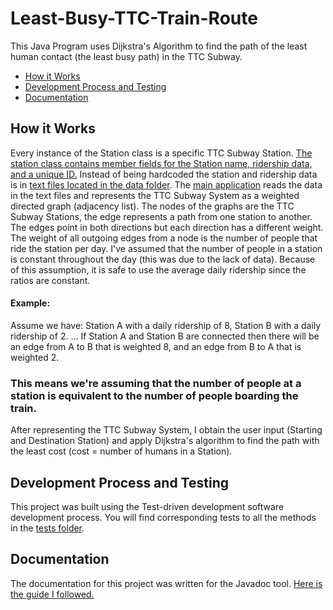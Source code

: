 # Least-Busy-TTC-Train-Route
This Java Program uses Dijkstra's Algorithm to find the path of the least human contact (the least busy path) in the TTC Subway. 
- [How it Works](#how-it-works)
- [Development Process and Testing](#development-process-and-testing)
- [Documentation](#Documentation)

<h2>How it Works</h2>

Every instance of the Station class is a specific TTC Subway Station.
[The station class contains member fields for the Station name, ridership data, and a unique ID.](https://github.com/satavanan-s/Least-Busiest-TTC-Train-Route/blob/master/src/com/satavanan/application/Station.java)
Instead of being hardcoded the station and ridership data is in [text files located in the data folder](https://github.com/satavanan-s/Least-Busiest-TTC-Train-Route/tree/master/data).
The [main application](https://github.com/satavanan-s/Least-Busiest-TTC-Train-Route/blob/master/src/com/satavanan/application/Main.java) reads the data in the text files and 
represents the TTC Subway System as a weighted directed graph (adjacency list). The nodes of the graphs are the TTC Subway Stations,
the edge represents a path from one station to another. The edges point in both directions but each direction has a different
weight. The weight of all outgoing edges from a node is the number of people that ride the station per day. I've
assumed that the number of people in a station is constant throughout the day (this was due to the lack of data).
Because of this assumption, it is safe to use the average daily ridership since the ratios are constant.

<h4>Example:</h4>

Assume we have: Station A with a daily ridership of 8,
Station B with a daily ridership of 2. ...
If Station A and Station B are connected then there will be an edge from
A to B that is weighted 8, and an edge from B to A that is weighted 2.

<h3>This means we're assuming that the number of people at a station is equivalent to the number of people boarding the train.</h3>

After representing the TTC Subway System, I obtain the user input (Starting and Destination Station)
and apply Dijkstra's algorithm to find the path with the least cost (cost = number of humans in a Station).

<h2>Development Process and Testing</h2>

This project was built using the Test-driven development software development process.
You will find corresponding tests to all the methods in the [tests folder](https://github.com/satavanan-s/Least-Busiest-TTC-Train-Route/tree/1/src/com/satavanan/tests "Tests Directory").

<h2>Documentation</h2>

The documentation for this project was written for the Javadoc tool. [Here is the guide I followed.](https://www.oracle.com/technical-resources/articles/java/javadoc-tool.html)
